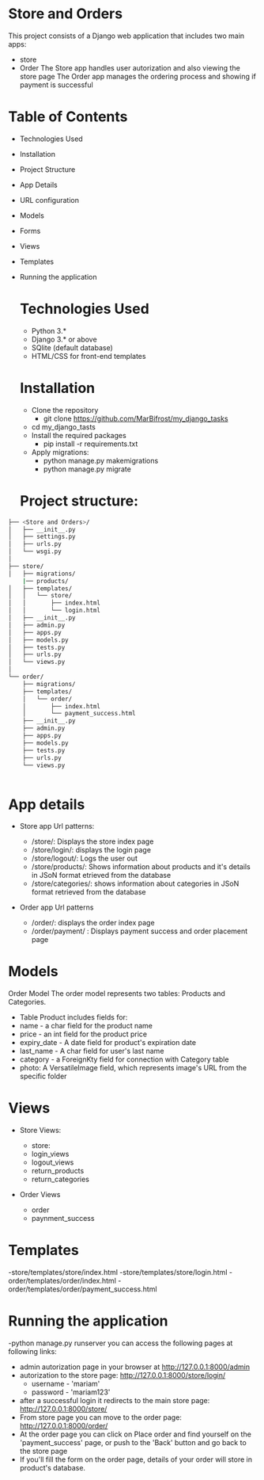 # Store and Orders

This project consists of a Django web application that includes two main apps:
- store
- Order
The Store app handles user autorization and also viewing the store page
The Order app manages the ordering process and showing if payment is successful

# Table of Contents
- Technologies Used
- Installation
- Project Structure
- App Details
- URL configuration
- Models
- Forms
- Views
- Templates
- Running the application

  # Technologies Used
  - Python 3.*
  - Django 3.* or above
  - SQlite (default database)
  - HTML/CSS for front-end templates
 

  # Installation
  - Clone the repository
      - git clone https://github.com/MarBifrost/my_django_tasks
  - cd my_django_tasts
  - Install the required packages
      - pip install -r requirements.txt
  - Apply migrations:
      - python manage.py makemigrations
      - python manage.py migrate
   
  # Project structure:

```bash
├── <Store and Orders>/
│   ├── __init__.py
│   ├── settings.py
│   ├── urls.py
│   └── wsgi.py
│
├── store/
│   ├── migrations/
    |── products/
│   ├── templates/
│   │   └── store/
│   │       ├── index.html
│   │       └── login.html
│   ├── __init__.py
│   ├── admin.py
│   ├── apps.py
│   ├── models.py
│   ├── tests.py
│   ├── urls.py
│   └── views.py
│
└── order/
    ├── migrations/
    ├── templates/
    │   └── order/
    │       ├── index.html
    │       └── payment_success.html
    ├── __init__.py
    ├── admin.py
    ├── apps.py
    ├── models.py
    ├── tests.py
    ├── urls.py
    └── views.py
  
```
# App details
- Store app
  Url patterns:
  - /store/: Displays the store index page
  - /store/login/: displays the login page
  - /store/logout/: Logs the user out
  - /store/products/: Shows information about products and it's details in JSoN format etrieved from the database
  - /store/categories/: shows information about categories in JSoN format retrieved from the database
 
- Order app
  Url patterns
  - /order/: displays the order index page
  - /order/payment/ : Displays payment success and order placement page
 

# Models

Order Model
The order model represents two tables: Products and Categories. 
- Table Product includes fields for:
- name - a char field for the product name
- price - an int field for the product price
- expiry_date - A date field for product's expiration date
- last_name -  A char field for user's last name
- category -  a ForeignKty field for connection with Category table
- photo: A VersatileImage field, which represents image's URL from the specific folder


# Views
- Store Views:
  - store:
  - login_views
  - logout_views
  - return_products
  - return_categories

- Order Views
  - order
  - paynment_success

# Templates
-store/templates/store/index.html
-store/templates/store/login.html
-order/templates/order/index.html
-order/templates/order/payment_success.html


# Running the application
-python manage.py runserver
you can access the following pages at following links:
- admin autorization page in your browser at http://127.0.0.1:8000/admin
- autorization to the store page: http://127.0.0.1:8000/store/login/
    - username - 'mariam'
    - password - 'mariam123'
- after a successful login it redirects to the main store page: http://127.0.0.1:8000/store/
- From store page you can move to the order page: http://127.0.0.1:8000/order/
- At the order page you can click on Place order and find yourself on the 'payment_success' page, or push to the 'Back' button and go back to the store page
- If you'll fill the form on the order page, details of your order will store in product's database. 

